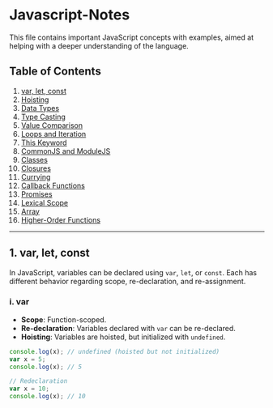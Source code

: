 # Javascript-Notes

This file contains important JavaScript concepts with examples, aimed at helping with a deeper understanding of the language.

## Table of Contents
1. [var, let, const](#1-var-let-const)
2. [Hoisting](#2-hoisting)
3. [Data Types](#3-data-types)
4. [Type Casting](#4-type-casting)
5. [Value Comparison](#5-value-comparison)
6. [Loops and Iteration](#6-loops-and-iteration)
7. [This Keyword](#7-this-keyword)
8. [CommonJS and ModuleJS](#8-commonjs-and-modulejs)
9. [Classes](#9-classes)
10. [Closures](#10-closures)
11. [Currying](#11-currying)
12. [Callback Functions](#12-callback-functions)
13. [Promises](#13-promises)
14. [Lexical Scope](#14-lexical-scope)
15. [Array](#15-array)
16. [Higher-Order Functions](#16-higher-order-functions)

---

## 1. var, let, const

In JavaScript, variables can be declared using `var`, `let`, or `const`. Each has different behavior regarding scope, re-declaration, and re-assignment.

### i. var

- **Scope**: Function-scoped.
- **Re-declaration**: Variables declared with `var` can be re-declared.
- **Hoisting**: Variables are hoisted, but initialized with `undefined`.

```javascript
console.log(x); // undefined (hoisted but not initialized)
var x = 5;
console.log(x); // 5

// Redeclaration
var x = 10;
console.log(x); // 10

